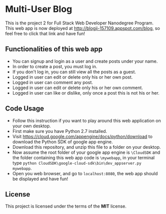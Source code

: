 # Multi-User Blog
This is the project 2 for Full Stack Web Developer Nanodegree Program. This web app is now deployed at http://blogji-157109.appspot.com/blog, so feel free to click that link and have fun!

## Functionalities of this web app
- You can signup and login as a user and create posts under your name.
- In order to create a post, you must log in.
- If you don't log in, you can still view all the posts as a guest.
- Logged in user can edit or delete only his or her own post.
- Logged in user can comment any post.
- Logged in user can edit or delete only his or her own comment.
- Logged in user can like or dislike, only once a post this is not his or her.

## Code Usage
- Follow this instruction if you want to play around this web application on your own desktop.
- First make sure you have Python 2.7 installed.
- Visit https://cloud.google.com/appengine/docs/python/download to download the Python SDK of google app engine.
- Download this repository, and unzip this file to a folder on your desktop.
- Now assume the root folder of your google app engine is ```\CloudSDK``` and the folder containing this web app code is ```\mywebapp```, in your terminal type ```python CloudSDK\google-cloud-sdk\bin\dev_appserver.py mywebapp```.
- Open you web browser, and go to ```localhost:8080```, the web app should be displayed and have fun!

## License
This project is licensed under the terms of the **MIT** license.